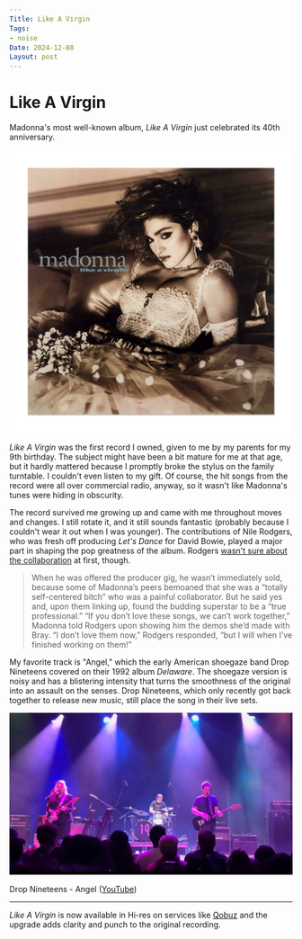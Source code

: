 ```yaml
---
Title: Like A Virgin
Tags: 
- noise
Date: 2024-12-08
Layout: post
---
```


# Like A Virgin

Madonna's most well-known album, *Like A Virgin* just celebrated its 40th anniversary. 

![](/static/post-content/Like-A-Virgin.jpeg)

*Like A Virgin* was the first record I owned, given to me by my parents for my 9th birthday. The subject might have been a bit mature for me at that age, but it hardly mattered because I promptly broke the stylus on the family turntable. I couldn't even listen to my gift. Of course, the hit songs from the record were all over commercial radio, anyway, so it wasn't like Madonna's tunes were hiding in obscurity. 

The record survived me growing up and came with me throughout moves and changes. I still rotate it, and it still sounds fantastic (probably because I couldn't wear it out when I was younger). The contributions of Nile Rodgers, who was fresh off producing *Let's Dance* for David Bowie, played a major part in shaping the pop greatness of the album. Rodgers [wasn't sure about the collaboration](https://www.pastemagazine.com/music/madonna/madonna-like-a-virgin-turns-40) at first, though.

> When he was offered the producer gig, he wasn’t immediately sold, because some of Madonna’s peers bemoaned that she was a “totally self-centered bitch” who was a painful collaborator. But he said yes and, upon them linking up, found the budding superstar to be a “true professional.” “If you don’t love these songs, we can’t work together,” Madonna told Rodgers upon showing him the demos she’d made with Bray. “I don’t love them now,” Rodgers responded, “but I will when I’ve finished working on them!”

My favorite track is "Angel," which the early American shoegaze band Drop Nineteens covered on their 1992 album *Delaware*. The shoegaze version is noisy and has a blistering intensity that turns the smoothness of the original into an assault on the senses. Drop Nineteens, which only recently got back together to release new music, still place the song in their live sets. 

![](/static/post-content/drop-nineteens.jpeg)

Drop Nineteens - Angel ([YouTube](https://youtu.be/8L_SxHzz_wk?si=2gpIex48d2lOCiNi))

---

*Like A Virgin* is now available in Hi-res on services like [Qobuz](https://www.qobuz.com/us-en/discover) and the upgrade adds clarity and punch to the original recording. 